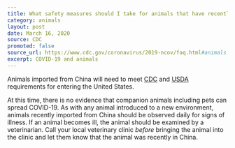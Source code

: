 ```yaml
---
title: What safety measures should I take for animals that have recently been imported from China?
category: animals
layout: post
date: March 16, 2020
source: CDC
promoted: false
source_url: https://www.cdc.gov/coronavirus/2019-ncov/faq.html#animals
excerpt: COVID-19 and animals
---
```


Animals imported from China will need to meet <a href="https://www.cdc.gov/importation/bringing-an-animal-into-the-united-states/index.html">CDC</a> and <a href="https://www.aphis.usda.gov/aphis/ourfocus/animalhealth/animal-and-animal-product-import-information/live-animal-imports/import-live-animals">USDA</a> requirements for entering the United States. 

At this time, there is no evidence that companion animals including pets can spread COVID-19. As with any animal introduced to a new environment, animals recently imported from China should be observed daily for signs of illness. If an animal becomes ill, the animal should be examined by a veterinarian. Call your local veterinary clinic <em>before</em> bringing the animal into the clinic and let them know that the animal was recently in China.


